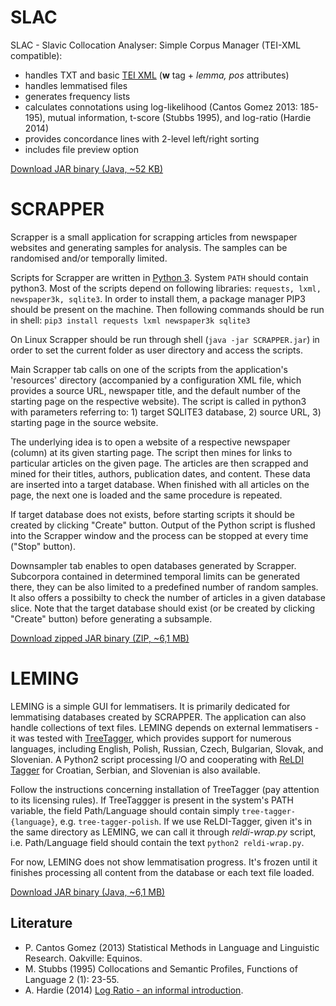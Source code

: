 # SLAC
SLAC - Slavic Collocation Analyser: Simple Corpus Manager (TEI-XML compatible):
- handles TXT and basic <a href="https://tei-c.org/">TEI XML</a> (<strong>w</strong> tag + <em>lemma, pos</em> attributes)
- handles lemmatised files
- generates frequency lists
- calculates connotations using log-likelihood (Cantos Gomez 2013: 185-195), mutual information, t-score (Stubbs 1995), and log-ratio (Hardie 2014)
- provides concordance lines with 2-level left/right sorting
- includes file preview option

<a href="https://github.com/mir-p/slac/blob/master/SLAC.jar">Download JAR binary (Java, ~52 KB)</a>

# SCRAPPER
Scrapper is a small application for scrapping articles from newspaper websites and generating samples for analysis. The samples can be randomised and/or temporally limited. 

Scripts for Scrapper are written in <a href="https://www.python.org/downloads/">Python 3</a>. System `PATH` should contain python3. Most of the scripts depend on following libraries: `requests, lxml, newspaper3k, sqlite3`. In order to install them, a package manager PIP3 should be present on the machine. Then following commands should be run in shell:
`pip3 install requests lxml newspaper3k sqlite3`

On Linux Scrapper should be run through shell (`java -jar SCRAPPER.jar`) in order to set the current folder as user directory and access the scripts.

Main Scrapper tab calls on one of the scripts from the application's 'resources' directory (accompanied by a configuration XML file, which provides a source URL, newspaper title, and the default number of the starting page on the respective website).  The script is called in python3 with parameters referring to: 1) target SQLITE3 database, 2) source URL, 3) starting page in the source website.

The underlying idea is to open a website of a respective newspaper (column) at its given starting page. The script then mines for links to particular articles on the given page. The articles are then scrapped and mined for their titles, authors, publication dates, and content. These data are inserted into a target database. When finished with all articles on the page, the next one is loaded and the same procedure is repeated.

If target database does not exists, before starting scripts it should be created by clicking "Create" button. Output of the Python script is flushed into the Scrapper window and the process can be stopped at every time ("Stop" button).

Downsampler tab enables to open databases generated by Scrapper. Subcorpora contained in determined temporal limits can be generated there, they can be also limited to a predefined number of random samples. It also offers a possibilty to check the number of articles in a given database slice. Note that the target database should exist (or be created by clicking "Create" button) before generating a subsample.

<a href="https://github.com/mir-p/slac/blob/master/SCRAPPER.zip">Download zipped JAR binary (ZIP, ~6,1 MB)</a>

# LEMING
LEMING is a simple GUI for lemmatisers. It is primarily dedicated for lemmatising databases created by SCRAPPER. The application can also handle collections of text files. LEMING depends on external lemmatisers - it was tested with <a href="https://www.cis.uni-muenchen.de/~schmid/tools/TreeTagger/">TreeTagger</a>, which provides support for numerous languages, including English, Polish, Russian, Czech, Bulgarian, Slovak, and Slovenian. A Python2 script processing I/O and cooperating with <a href="https://github.com/clarinsi/reldi-tagger">ReLDI Tagger</a> for Croatian, Serbian, and Slovenian is also available. 

Follow the instructions concerning installation of TreeTagger (pay attention to its licensing rules). If TreeTaggger is present in the system's PATH variable, the field Path/Language should contain simply `tree-tagger-{language}`, e.g. `tree-tagger-polish`. If we use ReLDI-Tagger, given it's in the same directory as LEMING, we can call it through *reldi-wrap.py* script, i.e. Path/Language field should contain the text `python2 reldi-wrap.py`.

For now, LEMING does not show lemmatisation progress. It's frozen until it finishes processing all content from the database or each text file loaded. 

<a href="https://github.com/mir-p/slac/blob/master/LEMING.java">Download JAR binary (Java, ~6,1 MB)</a>

## Literature
- P. Cantos Gomez (2013) Statistical Methods in Language and Linguistic Research. Oakville: Equinos. 
- M. Stubbs (1995)  Collocations and  Semantic Profiles, Functions of Language 2 (1): 23-55.
- A. Hardie (2014) <a href="http://cass.lancs.ac.uk/log-ratio-an-informal-introduction/">Log Ratio - an informal introduction</a>.
